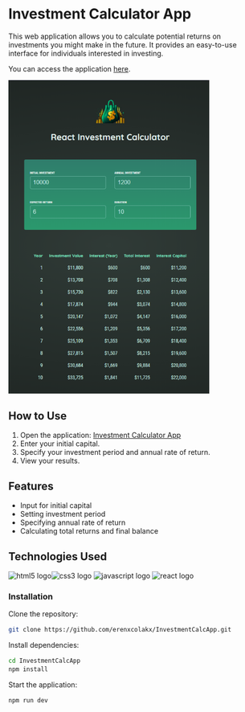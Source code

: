 # Investment Calculator App

This web application allows you to calculate potential returns on investments you might make in the future. It provides an easy-to-use interface for individuals interested in investing.

You can access the application [here](https://erenxcolakx.github.io/InvestmentCalcApp/).

<img src="https://github.com/erenxcolakx/InvestmentCalcApp/blob/main/public/AppSS.png" style="width:400px"/>

## How to Use

1. Open the application: [Investment Calculator App](https://erenxcolakx.github.io/InvestmentCalcApp/)
2. Enter your initial capital.
3. Specify your investment period and annual rate of return.
4. View your results.

## Features

- Input for initial capital
- Setting investment period
- Specifying annual rate of return
- Calculating total returns and final balance


## Technologies Used

  <img src="https://cdn.jsdelivr.net/gh/devicons/devicon/icons/html5/html5-original.svg" height="40" alt="html5 logo"/><img src="https://cdn.jsdelivr.net/gh/devicons/devicon/icons/css3/css3-original.svg" height="40" alt="css3 logo"/>
  <img src="https://cdn.jsdelivr.net/gh/devicons/devicon/icons/javascript/javascript-original.svg" height="40" alt="javascript logo"/>
  <img src="https://upload.wikimedia.org/wikipedia/commons/thumb/4/47/React.svg/1200px-React.svg.png" height="40" alt="react logo"/>

### Installation
Clone the repository:
   ```bash
   git clone https://github.com/erenxcolakx/InvestmentCalcApp.git
   ```
Install dependencies:
   ```bash
   cd InvestmentCalcApp
   npm install
   ```
Start the application:
   ```bash
   npm run dev
   ```
